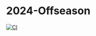 # 2024-Offseason
[![CI](https://github.com/midtownrobotics/2024-Offseason/actions/workflows/main.yml/badge.svg)](https://github.com/midtownrobotics/2024-Offseason/actions/workflows/main.yml)
